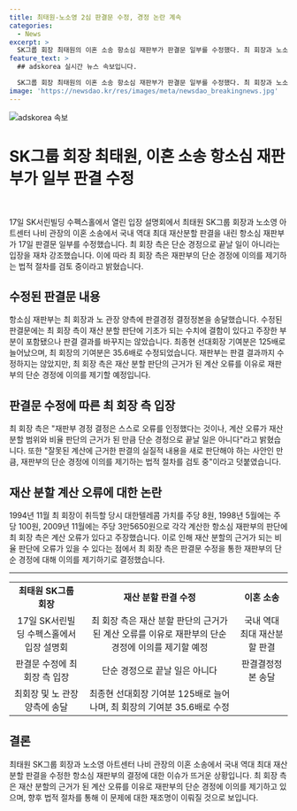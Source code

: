 ```yaml
---
title: 최태원-노소영 2심 판결문 수정, 경정 논란 계속
categories:
  - News
excerpt: >
  SK그룹 회장 최태원의 이혼 소송 항소심 재판부가 판결문 일부를 수정했다. 최 회장과 노소영 관장 사이의 재산 분할 판단 계산에 오류가 있어 최종현 선대회장 기여분은 125배로 늘어났고, 최 회장의 기여분은 35.6배로 수정됐다. 최 회장은 "재산분할 범위에 따른 객관적 계산 오류"를 지적하며 재판부의 결정에 이의를 제기하는 법적 절차를 검토 중이라고 전했다.
feature_text: >
  ## adskorea 실시간 뉴스 속보입니다.

  SK그룹 회장 최태원의 이혼 소송 항소심 재판부가 판결문 일부를 수정했다. 최 회장과 노소영 관장 사이의 재산 분할 판단 계산에 오류가 있어 최종현 선대회장 기여분은 125배로 늘어났고, 최 회장의 기여분은 35.6배로 수정됐다. 최 회장은 "재산분할 범위에 따른 객관적 계산 오류"를 지적하며 재판부의 결정에 이의를 제기하는 법적 절차를 검토 중이라고 전했다.
image: 'https://newsdao.kr/res/images/meta/newsdao_breakingnews.jpg'
---
```


<p><img src="https://newsdao.kr/res/images/meta/newsdao_breakingnews.jpg" alt="adskorea 속보" /></p>

<h1 data-ke-size="size24">SK그룹 회장 최태원, 이혼 소송 항소심 재판부가 일부 판결 수정</h1>

<p data-ke-size="size16">&nbsp;</p>

<p>17일 SK서린빌딩 수펙스홀에서 열린 입장 설명회에서 최태원 SK그룹 회장과 노소영 아트센터 나비 관장의 이혼 소송에서 국내 역대 최대 재산분할 판결을 내린 항소심 재판부가 17일 판결문 일부를 수정했습니다. 최 회장 측은 단순 경정으로 끝날 일이 아니라는 입장을 재차 강조했습니다. 이에 따라 최 회장 측은 재판부의 단순 경정에 이의를 제기하는 법적 절차를 검토 중이라고 밝혔습니다.</p></p>

<h2 data-ke-size="size26">수정된 판결문 내용</h2>

<p data-ke-size="size16">항소심 재판부는 최 회장과 노 관장 양측에 판결경정 결정정본을 송달했습니다. 수정된 판결문에는 최 회장 측이 재산 분할 판단에 기초가 되는 수치에 결함이 있다고 주장한 부분이 포함됐으나 판결 결과를 바꾸지는 않았습니다. 최종현 선대회장 기여분은 125배로 늘어났으며, 최 회장의 기여분은 35.6배로 수정되었습니다. 재판부는 판결 결과까지 수정하지는 않았지만, 최 회장 측은 재산 분할 판단의 근거가 된 계산 오류를 이유로 재판부의 단순 경정에 이의를 제기할 예정입니다.</p>

<h2 data-ke-size="size26">판결문 수정에 따른 최 회장 측 입장</h2>

<p data-ke-size="size16">최 회장 측은 "재판부 경정 결정은 스스로 오류를 인정했다는 것이나, 계산 오류가 재산분할 범위와 비율 판단의 근거가 된 만큼 단순 경정으로 끝날 일은 아니다"라고 밝혔습니다. 또한 "잘못된 계산에 근거한 판결의 실질적 내용을 새로 판단해야 하는 사안인 만큼, 재판부의 단순 경정에 이의를 제기하는 법적 절차를 검토 중"이라고 덧붙였습니다.</p>

<h2 data-ke-size="size26">재산 분할 계산 오류에 대한 논란</h2>

<p data-ke-size="size16">1994년 11월 최 회장이 취득할 당시 대한텔레콤 가치를 주당 8원, 1998년 5월에는 주당 100원, 2009년 11월에는 주당 3만5650원으로 각각 계산한 항소심 재판부의 판단에 최 회장 측은 계산 오류가 있다고 주장했습니다. 이로 인해 재산 분할의 근거가 되는 비율 판단에 오류가 있을 수 있다는 점에서 최 회장 측은 판결문 수정을 통한 재판부의 단순 경정에 대해 이의를 제기하기로 결정했습니다.</p>

<hr>

<table>
    <tbody>
        <tr>
            <td style="text-align: center; height: 17px;"><b>최태원 SK그룹 회장</b></td>
            <td style="text-align: center; height: 17px;"><b>재산 분할 판결 수정</b></td>
            <td style="text-align: center; height: 17px;"><b>이혼 소송</b></td>
        </tr>
        <tr>
            <td style="text-align: center;">17일 SK서린빌딩 수펙스홀에서 입장 설명회</td>
            <td style="text-align: center;">최 회장 측은 재산 분할 판단의 근거가 된 계산 오류를 이유로 재판부의 단순 경정에 이의를 제기할 예정</td>
            <td style="text-align: center;">국내 역대 최대 재산분할 판결</td>
        </tr>
        <tr>
            <td style="text-align: center;">판결문 수정에 최 회장 측 입장</td>
            <td style="text-align: center;">단순 경정으로 끝날 일은 아니다</td>
            <td style="text-align: center;">판결결정정본 송달</td>
        </tr>
        <tr>
            <td style="text-align: center;">최회장 및 노 관장 양측에 송달</td>
            <td style="text-align: center;">최종현 선대회장 기여분 125배로 늘어나며, 최 회장의 기여분 35.6배로 수정</td>
        </tr>
    </tbody>
</table>

<h2 data-ke-size="size26">결론</h2>

<p data-ke-size="size16">최태원 SK그룹 회장과 노소영 아트센터 나비 관장의 이혼 소송에서 국내 역대 최대 재산분할 판결을 수정한 항소심 재판부의 결정에 대한 이슈가 뜨거운 상황입니다. 최 회장 측은 재산 분할의 근거가 된 계산 오류를 이유로 재판부의 단순 경정에 이의를 제기하고 있으며, 향후 법적 절차를 통해 이 문제에 대한 재조명이 이뤄질 것으로 보입니다.</p>

<p data-ke-size="size16">&nbsp;</p>

